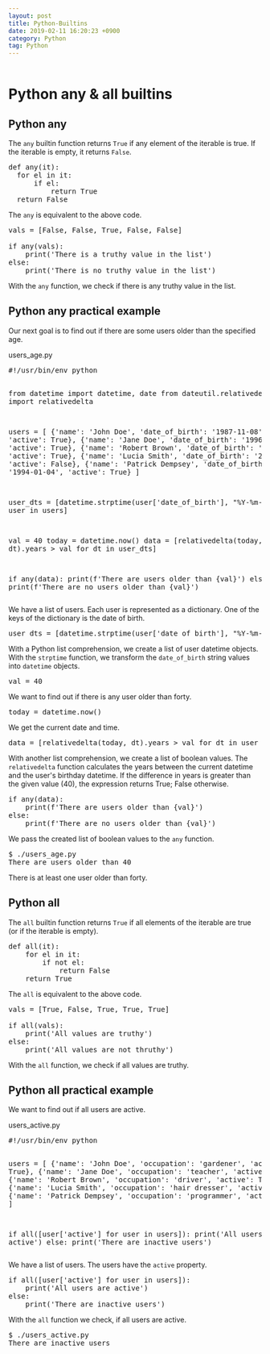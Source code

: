 ```yaml
---
layout: post
title: Python-Builtins
date: 2019-02-11 16:20:23 +0900
category: Python
tag: Python
---
```


<html lang="en">

<head>


</head>

<body>

<header>


</header>

<div class="container">


<div class="content">

<h1>Python any &amp; all builtins</h1>




<h2>Python any</h2>

<p>
The <code>any</code> builtin function returns <code>True</code> if any element
of the iterable is true. If the iterable is empty, it returns
<code>False</code>.
</p>

<pre class="compact">
def any(it):
  for el in it:
      if el:
          return True
  return False
</pre>

<p>
The <code>any</code> is equivalent to the above code.
</p>


<pre class="compact">
vals = [False, False, True, False, False]

if any(vals):
    print('There is a truthy value in the list')
else:
    print('There is no truthy value in the list')
</pre>

<p>
With the <code>any</code> function, we check if there is any truthy
value in the list.
</p>


<h2>Python any practical example</h2>

<p>
Our next goal is to find out if there are some users older than the
specified age.
</p>

<div class="codehead">users_age.py</div>
<pre class="code">
#!/usr/bin/env python

from datetime import datetime, date
from dateutil.relativedelta import relativedelta


users = [
  {'name': 'John Doe', 'date_of_birth': '1987-11-08', 'active': True},
  {'name': 'Jane Doe', 'date_of_birth': '1996-02-03', 'active': True},
  {'name': 'Robert Brown', 'date_of_birth': '1977-12-12', 'active': True},
  {'name': 'Lucia Smith', 'date_of_birth': '2002-11-17', 'active': False},
  {'name': 'Patrick Dempsey', 'date_of_birth': '1994-01-04', 'active': True}
]

user_dts = [datetime.strptime(user['date_of_birth'], "%Y-%m-%d") for user in users]

val = 40
today = datetime.now()
data = [relativedelta(today, dt).years &gt; val for dt in user_dts]

if any(data):
    print(f'There are users older than {val}')
else:
    print(f'There are no users older than {val}')
</pre>

<p>
We have a list of users. Each user is represented as a dictionary. One of the keys of
the dictionary is the date of birth.
</p>

<pre class="explanation">
user_dts = [datetime.strptime(user['date_of_birth'], "%Y-%m-%d") for user in users]
</pre>

<p>
With a Python list comprehension, we create a list of user datetime objects. With the
<code>strptime</code> function, we transform the <code>date_of_birth</code> string values
into <code>datetime</code> objects.
</p>

<pre class="explanation">
val = 40
</pre>

<p>
We want to find out if there is any user older than forty.
</p>

<pre class="explanation">
today = datetime.now()
</pre>

<p>
We get the current date and time.
</p>

<pre class="explanation">
data = [relativedelta(today, dt).years &gt; val for dt in user_dts]
</pre>

<p>
With another list comprehension, we create a list of boolean values. The
<code>relativedelta</code> function calculates the years between the current
datetime and the user's birthday datetime. If the difference in years is greater
than the given value (40), the expression returns True; False otherwise.
</p>

<pre class="explanation">
if any(data):
    print(f'There are users older than {val}')
else:
    print(f'There are no users older than {val}')
</pre>

<p>
We pass the created list of boolean values to the <code>any</code> function.
</p>

<pre class="compact">
$ ./users_age.py
There are users older than 40
</pre>

<p>
There is at least one user older than forty.
</p>


<h2>Python all</h2>

<p>
The <code>all</code> builtin function returns <code>True</code>
if all elements of the iterable are true (or if the iterable is empty).
</p>

<pre class="compact">
def all(it):
    for el in it:
        if not el:
            return False
    return True
</pre>

<p>
The <code>all</code> is equivalent to the above code.
</p>


<pre class="compact">
vals = [True, False, True, True, True]

if all(vals):
    print('All values are truthy')
else:
    print('All values are not thruthy')
</pre>

<p>
With the <code>all</code> function, we check if all values are truthy.
</p>


<h2>Python all practical example</h2>

<p>
We want to find out if all users are active.
</p>

<div class="codehead">users_active.py</div>
<pre class="code">
#!/usr/bin/env python


users = [
  {'name': 'John Doe', 'occupation': 'gardener', 'active': True},
  {'name': 'Jane Doe', 'occupation': 'teacher', 'active': True},
  {'name': 'Robert Brown', 'occupation': 'driver', 'active': True},
  {'name': 'Lucia Smith', 'occupation': 'hair dresser', 'active': False},
  {'name': 'Patrick Dempsey', 'occupation': 'programmer', 'active': True}
]


if all([user['active'] for user in users]):
    print('All users are active')
else:
    print('There are inactive users')
</pre>

<p>
We have a list of users. The users have the <code>active</code> property.
</p>

<pre class="explanation">
if all([user['active'] for user in users]):
    print('All users are active')
else:
    print('There are inactive users')
</pre>

<p>
With the <code>all</code> function we check, if all users are active.
</p>

<pre class="compact">
$ ./users_active.py
There are inactive users
</pre>






</div> <!-- content -->

<div class="rtow">





</div>

</div> <!-- container -->



</body>
</html>
